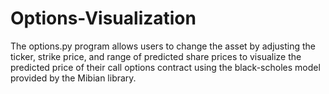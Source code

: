 # Options-Visualization

The options.py program allows users to change the asset by adjusting the ticker, strike price, and range of predicted share prices to visualize the predicted price of their call options contract using the black-scholes model provided by the Mibian library. 
